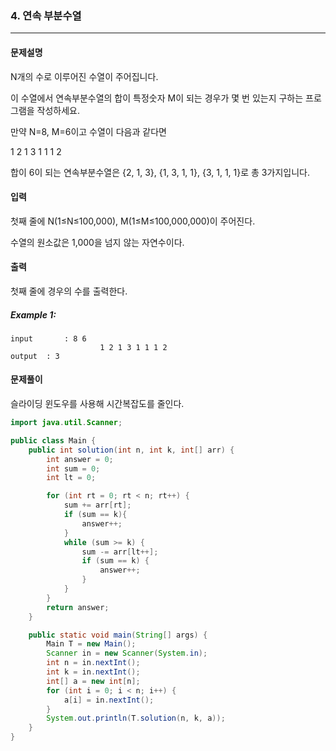 ### 4. 연속 부분수열

---

#### 문제설명

N개의 수로 이루어진 수열이 주어집니다.

이 수열에서 연속부분수열의 합이 특정숫자 M이 되는 경우가 몇 번 있는지 구하는 프로그램을 작성하세요.

만약 N=8, M=6이고 수열이 다음과 같다면

1 2 1 3 1 1 1 2

합이 6이 되는 연속부분수열은 {2, 1, 3}, {1, 3, 1, 1}, {3, 1, 1, 1}로 총 3가지입니다.

#### 입력

첫째 줄에 N(1≤N≤100,000), M(1≤M≤100,000,000)이 주어진다.

수열의 원소값은 1,000을 넘지 않는 자연수이다.

#### 출력

첫째 줄에 경우의 수를 출력한다.

##### Example 1:

```
input		: 8 6
					1 2 1 3 1 1 1 2
output	: 3
```

#### 문제풀이

슬라이딩 윈도우를 사용해 시간복잡도를 줄인다.

```java
import java.util.Scanner;

public class Main {
    public int solution(int n, int k, int[] arr) {
        int answer = 0;
        int sum = 0;
        int lt = 0;

        for (int rt = 0; rt < n; rt++) {
            sum += arr[rt];
            if (sum == k){
                answer++;
            }
            while (sum >= k) {
                sum -= arr[lt++];
                if (sum == k) {
                    answer++;
                }
            }
        }
        return answer;
    }

    public static void main(String[] args) {
        Main T = new Main();
        Scanner in = new Scanner(System.in);
        int n = in.nextInt();
        int k = in.nextInt();
        int[] a = new int[n];
        for (int i = 0; i < n; i++) {
            a[i] = in.nextInt();
        }
        System.out.println(T.solution(n, k, a));
    }
}

```

